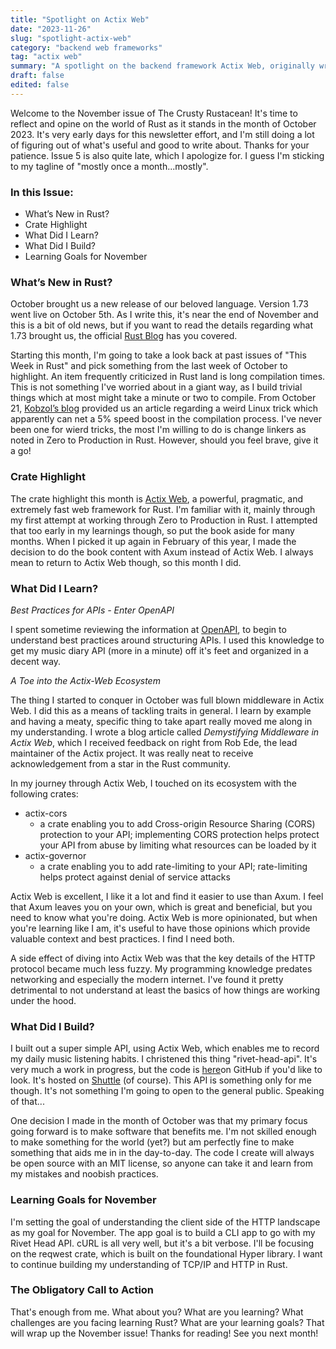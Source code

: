 ```yaml
---
title: "Spotlight on Actix Web"
date: "2023-11-26"
slug: "spotlight-actix-web"
category: "backend web frameworks"
tag: "actix web"
summary: "A spotlight on the backend framework Actix Web, originally written for a newsletter I started last year."
draft: false
edited: false
---
```


Welcome to the November issue of The Crusty Rustacean! It's time to reflect and opine on the world of Rust as it stands in the month of October 2023. It's very early days for this newsletter effort, and I'm still doing a lot of figuring out of what's useful and good to write about.  Thanks for your patience. Issue 5 is also quite late, which I apologize for. I guess I'm sticking to my tagline of "mostly once a month...mostly".

### In this Issue:

- What’s New in Rust?
- Crate Highlight
- What Did I Learn?
- What Did I Build?
- Learning Goals for November

### What’s New in Rust?

October brought us a new release of our beloved language. Version 1.73 went live on October 5th.  As I write this, it's  near the end of November and this is a bit of old news, but if you want to read the details regarding what 1.73 brought us, the official [Rust Blog](https://blog.rust-lang.org/2023/10/05/Rust-1.73.0.html) has you covered.

Starting this month, I'm going to take a look back at past issues of "This Week in Rust" and pick something from the last week of October to highlight. An item frequently criticized in Rust land is long compilation times. This is not something I've worried about in a giant way, as I build trivial things which at most might take a minute or two to compile. From October 21, [Kobzol’s blog](https://kobzol.github.io/rust/rustc/2023/10/21/make-rust-compiler-5percent-faster.html) provided us an article regarding a weird Linux trick which apparently can net a 5% speed boost in the compilation process. I've never been one for wierd tricks, the most I'm willing to do is change linkers as noted in Zero to Production in Rust. However, should you feel brave, give it a go!

### Crate Highlight

The crate highlight this month is [Actix Web](https://actix.rs/), a powerful, pragmatic, and extremely fast web framework for Rust. I'm familiar with it, mainly through my first attempt at working through Zero to Production in Rust. I attempted that too early in my learnings though, so put the book aside for many months. When I picked it up again in February of this year, I made the decision to do the book content with Axum instead of Actix Web. I always mean to return to Actix Web though, so this month I did.

### What Did I Learn?

*Best Practices for APIs - Enter OpenAPI*

I spent sometime reviewing the information at [OpenAPI](https://swagger.io/resources/open-api/), to begin to understand best practices around structuring APIs. I used this knowledge to get my music diary API (more in a minute) off it's feet and organized in a decent way.

*A Toe into the Actix-Web Ecosystem*

The thing I started to conquer in October was full blown middleware in Actix Web. I did this as a means of tackling traits in general. I learn by example and having a meaty, specific thing to take apart really moved me along in my understanding. I wrote a blog article called *Demystifying Middleware in Actix Web*, which I received feedback on right from Rob Ede, the lead maintainer of the Actix project. It was really neat to receive acknowledgement from a star in the Rust community.

In my journey through Actix Web, I touched on its ecosystem with the following crates:

- actix-cors
	- a crate enabling you to add Cross-origin Resource Sharing (CORS) protection to your API; implementing CORS protection helps protect your API from abuse by limiting what resources can be loaded by it  
- actix-governor
	- a crate enabling you to add rate-limiting to your API; rate-limiting helps protect against denial of service attacks

Actix Web is excellent, I like it a lot and find it easier to use than Axum. I feel that Axum leaves you on your own, which is great and beneficial, but you need to know what you're doing. Actix Web is more opinionated, but when you're learning like I am, it's useful to have those opinions which provide valuable context and best practices. I find I need both.

A side effect of diving into Actix Web was that the key details of the HTTP protocol became much less fuzzy. My programming knowledge predates networking and especially the modern internet. I've found it pretty detrimental to not understand at least the basics of how things are working under the hood.

### What Did I Build?

I built out a super simple API, using Actix Web, which enables me to record my daily music listening habits. I christened this thing "rivet-head-api". It's very much a work in progress, but the code is [here](https://github.com/sentinel1909/rivet-head-api)on GitHub if you'd like to look. It's hosted on [Shuttle](https://shuttle.rs) (of course). This API is something only for me though. It's not something I'm going to open to the general public.  Speaking of that...

One decision I made in the month of October was that my primary focus going forward is to make software that benefits me. I'm not skilled enough to make something for the world (yet?) but am perfectly fine to make something that aids me in in the day-to-day. The code I create will always be open source with an MIT license, so anyone can take it and learn from my mistakes and noobish practices.

### Learning Goals for November

I'm setting the goal of understanding the client side of the HTTP landscape as my goal for November. The app goal is to build a CLI app to go with my Rivet Head API.  cURL is all very well, but it's a bit verbose.  I'll be focusing on the reqwest crate, which is built on the foundational Hyper library.  I want to continue building my understanding of TCP/IP and HTTP in Rust.

### The Obligatory Call to Action

That's enough from me. What about you? What are you learning? What challenges are you facing learning Rust? What are your learning goals? That will wrap up the November issue! Thanks for reading! See you next month!

